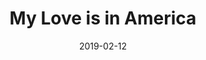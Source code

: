 ---
title: My Love is in America
titleID: my-love-is-in-america-obrien.md
key: DMix
rhythm: reel
date: 2019-02-12
location: Other
tags: obrien
regtuneoftheweek:
slowtuneoftheweek:
mp3_file:
mp3_source:
mp3_licence:
mp3_url:
alt_mp3_url:
source: Wellington
abc_source: Wellington Tunebook Collection
abc_url: /tunebooks/other/obrien.pdf
abc: |
    X:38
    T:My Love is in America
    C:Trad, arr. Paddy O'Brien
    R:reel
    I:speed 350
    M:C|
    K:DMix
    E|FEFG AB ~c2|Addc AddG|FEFG ABcA|GBAG FDDE|
    FEFG AB~c2|Add^c defg|afge fdcA|GBAG FDD:|
    e|:fd(3efg fdec|Addc Adde|fdeg fdcA|GBAG FD~D2|
    fdeg fdec|Add^c defg|afge fdcA|GBAG FD D2:|
    

---